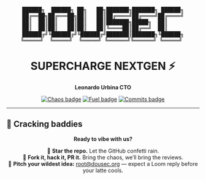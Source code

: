 <div align="center">

<pre>
██████╗  ██████╗ ██╗   ██╗███████╗███████╗ ██████╗
██╔══██╗██╔═══██╗██║   ██║██╔════╝██╔════╝██╔════╝
██║  ██║██║   ██║██║   ██║███████╗█████╗  ██║     
██║  ██║██║   ██║██║   ██║╚════██║██╔══╝  ██║     
██████╔╝╚██████╔╝╚██████╔╝███████║███████╗╚██████╗
╚═════╝  ╚═════╝  ╚═════╝ ╚══════╝╚══════╝ ╚═════╝ 
</pre>

<h1>SUPERCHARGE NEXTGEN ⚡️</h1>
<p><strong>Leonardo Urbina CTO</strong></p>

<p>
  <a href="https://github.com/"><img src="https://img.shields.io/badge/Chaos_Level-Over_9000-ff00ff?style=for-the-badge&logo=clockify&logoColor=000" alt="Chaos badge" /></a>
  <a href="https://github.com/"><img src="https://img.shields.io/badge/Fuel-Caffeinated_ASF-00f0ff?style=for-the-badge&logo=coffeescript&logoColor=000" alt="Fuel badge" /></a>
  <a href="https://github.com/"><img src="https://img.shields.io/badge/Commits-On_Fire-f9ff00?style=for-the-badge&logo=github&logoColor=000" alt="Commits badge" /></a>
</p>

</div>

---

## 🤝 Cracking baddies

<div align="center">

**Ready to vibe with us?**

🎯 <strong>Star the repo.</strong> Let the GitHub confetti rain.  
🧪 <strong>Fork it, hack it, PR it.</strong> Bring the chaos, we’ll bring the reviews.  
💌 <strong>Pitch your wildest idea:</strong> root@dousec.org — expect a Loom reply before your latte cools.  

</div>
